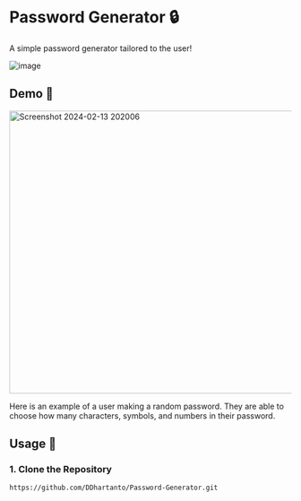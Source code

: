 # Password Generator 🔒

A simple password generator tailored to the user!

![image](https://i.pinimg.com/originals/49/1e/cf/491ecfcebd2192e29b758ca798717ec6.gif)

## Demo 🎯

<img width="505" alt="Screenshot 2024-02-13 202006" src="https://github.com/DDhartanto/Password-Generator/assets/130509435/f303a8fb-b4c1-48a7-a490-90f990971191">

Here is an example of a user making a random password. They are able to choose how many characters, symbols, and numbers in their password.

## Usage 🚀
### 1. Clone the Repository
```
https://github.com/DDhartanto/Password-Generator.git
